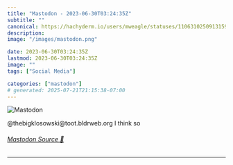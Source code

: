 ```yaml
---
title: "Mastodon - 2023-06-30T03:24:35Z"
subtitle: ""
canonical: https://hachyderm.io/users/mweagle/statuses/110631025091315943
description:
image: "/images/mastodon.png"

date: 2023-06-30T03:24:35Z
lastmod: 2023-06-30T03:24:35Z
image: ""
tags: ["Social Media"]

categories: ["mastodon"]
# generated: 2025-07-21T21:15:38-07:00
---
```

![Mastodon](/images/mastodon.png)

<p>@thebigklosowski@toot.bldrweb.org I think so</p>


###### [Mastodon Source 🐘](https://hachyderm.io/@mweagle/110631025091315943)

___
